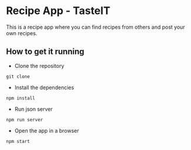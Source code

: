 # Recipe App - TasteIT

This is a recipe app where you can find recipes from others and post your own recipes.

## How to get it running

- Clone the repository

```
git clone
```

- Install the dependencies

```
npm install
```

- Run json server

```
npm run server
```

- Open the app in a browser

```
npm start
```
